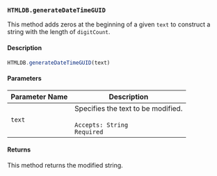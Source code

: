 ### `HTMLDB.generateDateTimeGUID`

This method adds zeros at the beginning of a given `text` to construct a string with the length of `digitCount`.

#### Description

```javascript
HTMLDB.generateDateTimeGUID(text)
```

#### Parameters

| Parameter Name             | Description                               |
| -------------------------- | ----------------------------------------- |
| `text` | Specifies the text to be modified.<br><br>`Accepts: String`<br>`Required` |

#### Returns

This method returns the modified string.